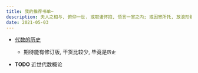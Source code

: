 ```yaml
---
title: 我的推荐书单~
description: 夫人之相与, 俯仰一世. 或取诸怀抱, 悟言一室之内; 或因寄所托, 放浪形骸之外.
date: 2021-05-03
---
```


- [代数的历史](https://book.douban.com/subject/35428125/)
  - 期待能有修订版, 干货比较少, 毕竟是`历史`

- __TODO__ 近世代数概论
